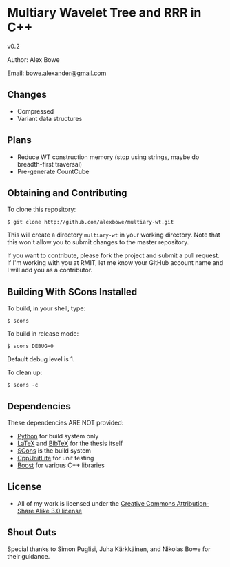 Multiary Wavelet Tree and RRR in C++
====================================

v0.2

Author: Alex Bowe

Email:  bowe.alexander@gmail.com

Changes
-------  
 * Compressed
 * Variant data structures

Plans
-----   
 * Reduce WT construction memory (stop using strings, maybe do breadth-first
   traversal)
 * Pre-generate CountCube

Obtaining and Contributing
--------------------------  
To clone this repository:

	$ git clone http://github.com/alexbowe/multiary-wt.git
	
This will create a directory `multiary-wt` in your working directory. Note that this won't allow you to submit changes to the master repository.

If you want to contribute, please fork the project and submit a pull request. If I'm working with you at RMIT, let me know your GitHub account name and I will add you as a contributor.


Building With SCons Installed
-----------------------------  
To build, in your shell, type:
	
	$ scons
	
To build in release mode:

	$ scons DEBUG=0

Default debug level is 1.

To clean up:

	$ scons -c


Dependencies
------------  
These dependencies ARE NOT provided:

 * [Python](http://www.python.org) for build system only
 * [LaTeX](http://www.latex-project.org/) and [BibTeX](http://www.bibtex.org/) for the thesis itself
 * [SCons](http://www.scons.org) is the build system
 * [CppUnitLite](http://www.objectmentor.com/resources/downloads.html) for unit testing
 * [Boost](www.boost.org) for various C++ libraries


License
-------  
 * All of my work is licensed under the [Creative Commons Attribution-Share Alike 3.0 license](http://creativecommons.org/licenses/by-sa/3.0/)


Shout Outs
----------  
Special thanks to Simon Puglisi, Juha Kärkkäinen, and Nikolas Bowe for their guidance.

